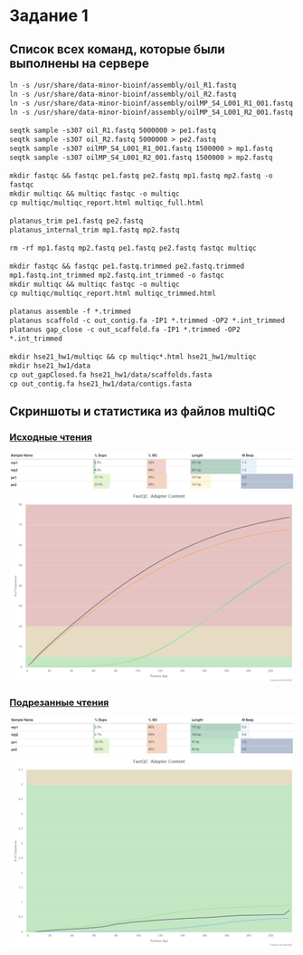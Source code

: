 # Задание 1
## Список всех команд, которые были выполнены на сервере
```
ln -s /usr/share/data-minor-bioinf/assembly/oil_R1.fastq
ln -s /usr/share/data-minor-bioinf/assembly/oil_R2.fastq
ln -s /usr/share/data-minor-bioinf/assembly/oilMP_S4_L001_R1_001.fastq
ln -s /usr/share/data-minor-bioinf/assembly/oilMP_S4_L001_R2_001.fastq

seqtk sample -s307 oil_R1.fastq 5000000 > pe1.fastq
seqtk sample -s307 oil_R2.fastq 5000000 > pe2.fastq
seqtk sample -s307 oilMP_S4_L001_R1_001.fastq 1500000 > mp1.fastq
seqtk sample -s307 oilMP_S4_L001_R2_001.fastq 1500000 > mp2.fastq

mkdir fastqc && fastqc pe1.fastq pe2.fastq mp1.fastq mp2.fastq -o fastqc
mkdir multiqc && multiqc fastqc -o multiqc
cp multiqc/multiqc_report.html multiqc_full.html

platanus_trim pe1.fastq pe2.fastq
platanus_internal_trim mp1.fastq mp2.fastq

rm -rf mp1.fastq mp2.fastq pe1.fastq pe2.fastq fastqc multiqc

mkdir fastqc && fastqc pe1.fastq.trimmed pe2.fastq.trimmed mp1.fastq.int_trimmed mp2.fastq.int_trimmed -o fastqc
mkdir multiqc && multiqc fastqc -o multiqc
cp multiqc/multiqc_report.html multiqc_trimmed.html

platanus assemble -f *.trimmed
platanus scaffold -c out_contig.fa -IP1 *.trimmed -OP2 *.int_trimmed
platanus gap_close -c out_scaffold.fa -IP1 *.trimmed -OP2 *.int_trimmed

mkdir hse21_hw1/multiqc && cp multiqc*.html hse21_hw1/multiqc
mkdir hse21_hw1/data
cp out_gapClosed.fa hse21_hw1/data/scaffolds.fasta
cp out_contig.fa hse21_hw1/data/contigs.fasta
```

## Скриншоты и статистика из файлов multiQC
### [Исходные чтения](multiqc/multiqc_full.html)
![](img/general_statistics_full.png)
![](img/fastqc_adapter_content_plot_full.png)
### [Подрезанные чтения](multiqc/multiqc_trimmed.html)
![](img/general_statistics_trimmed.png)
![](img/fastqc_adapter_content_plot_trimmed.png)